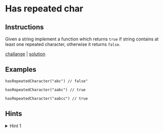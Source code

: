 # Has repeated char

## Instructions

Given a string implement a function which returns `true` if string contains at least one repeated character, otherwise
it returns `false`.

[challange](challange.kt) | [solution](solution.kt)

## Examples

```
hasRepeatedCharacter("abc") // false"

hasRepeatedCharacter("aabc") // true

hasRepeatedCharacter("aabcc") // true
```

## Hints

<details>
<summary>Hint 1</summary>
Use frequency counter.
</details>